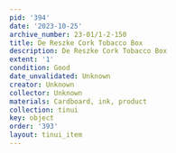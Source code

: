 ```yaml
---
pid: '394'
date: '2023-10-25'
archive_number: 23-01/1-2-150
title: De Reszke Cork Tobacco Box
description: De Reszke Cork Tobacco Box
extent: '1'
condition: Good
date_unvalidated: Unknown
creator: Unknown
collector: Unknown
materials: Cardboard, ink, product
collection: tinui
key: object
order: '393'
layout: tinui_item
---
```

